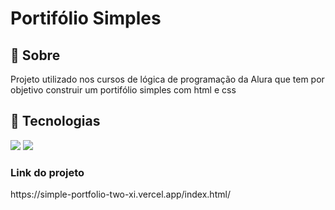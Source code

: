 <h1>Portifólio Simples</h1>

<h2>🔖 Sobre</h2>
<p>Projeto utilizado nos cursos de lógica de programação da Alura que tem por objetivo construir um portifólio simples com html e css</p>

## 🚀 Tecnologias
<div>
  <img src="https://img.shields.io/badge/HTML-239120?style=for-the-badge&logo=html5&logoColor=white">
  <img src="https://img.shields.io/badge/CSS-239120?&style=for-the-badge&logo=css3&logoColor=white">
</div>

<h3> Link do projeto </h3>

<p>https://simple-portfolio-two-xi.vercel.app/index.html/</p>
